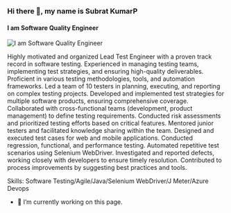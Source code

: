 ### Hi there 👋, my name is Subrat KumarP
#### I am Software Quality Engineer
![I am Software Quality Engineer](https://x.com/PalaSubrat/header_photo)

Highly motivated and organized Lead Test Engineer with a proven track record in software testing. Experienced in managing testing teams, implementing test strategies, and ensuring high-quality deliverables. Proficient in various testing methodologies, tools, and automation frameworks.
Led a team of 10 testers in planning, executing, and reporting on complex testing projects.
Developed and implemented test strategies for multiple software products, ensuring comprehensive coverage.
Collaborated with cross-functional teams (development, product management) to define testing requirements.
Conducted risk assessments and prioritized testing efforts based on critical features.
Mentored junior testers and facilitated knowledge sharing within the team.
Designed and executed test cases for web and mobile applications.
Conducted regression, functional, and performance testing.
Automated repetitive test scenarios using Selenium WebDriver.
Investigated and reported defects, working closely with developers to ensure timely resolution.
Contributed to process improvements by suggesting best practices and tools.

Skills: Software Testing/Agile/Java/Selenium WebDriver/J Meter/Azure Devops

- 🔭 I’m currently working on this page. 




